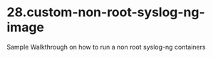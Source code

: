 # 28.custom-non-root-syslog-ng-image
Sample Walkthrough on how to run a non root syslog-ng containers
